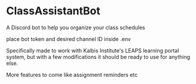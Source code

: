 # ClassAssistantBot
A Discord bot to help you organize your class schedules

place bot token and desired channel ID inside .env

Specifically made to work with Kalbis Institute's LEAPS learning portal system, but with a few modifications it should be ready to use for anything else.

More features to come like assignment reminders etc
